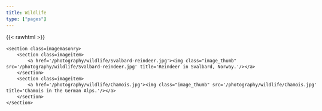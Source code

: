 ```yaml
---
title: Wildlife
type: ["pages"]
---
```


{{< rawhtml >}}

<style>
body {
    max-width: 1500px;
}
</style>

    <section class=imagemasonry>
        <section class=imageitem>
            <a href='/photography/wildlife/Svalbard-reindeer.jpg'><img class="image_thumb" src='/photography/wildlife/Svalbard-reindeer.jpg' title='Reindeer in Svalbard, Norway.'/></a>
        </section>
        <section class=imageitem>
            <a href='/photography/wildlife/Chamois.jpg'><img class="image_thumb" src='/photography/wildlife/Chamois.jpg' title='Chamois in the German Alps.'/></a>
        </section>
    </section>

</html>
